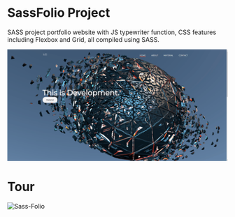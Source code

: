 # SassFolio Project
SASS project portfolio website with JS typewriter function, CSS features including Flexbox and Grid, all compiled using SASS.

![Sass-Folio](demo/sass-folio.gif)

<h1>Tour</h1>

![Sass-Folio](demo/sass-folio-2.gif)


